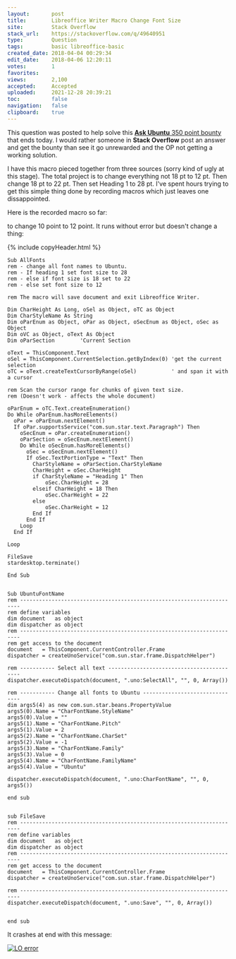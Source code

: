 ```yaml
---
layout:       post
title:        Libreoffice Writer Macro Change Font Size
site:         Stack Overflow
stack_url:    https://stackoverflow.com/q/49640951
type:         Question
tags:         basic libreoffice-basic
created_date: 2018-04-04 00:29:34
edit_date:    2018-04-06 12:20:11
votes:        1
favorites:    
views:        2,100
accepted:     Accepted
uploaded:     2021-12-28 20:39:21
toc:          false
navigation:   false
clipboard:    true
---
```


This question was posted to help solve this [**Ask Ubuntu** 350 point bounty][1] that ends today. I would rather someone in **Stack Overflow** post an answer and get the bounty than see it go unrewarded and the OP not getting a working solution.

I have this macro pieced together from three sources (sorry kind of ugly at this stage).
The total project is to change everything not 18 pt to 12 pt. Then change 18 pt to 22 pt. Then set Heading 1 to 28 pt. I've spent hours trying to get this simple thing done by recording macros which just leaves one dissappointed.

Here is the recorded macro so far:

 to change 10 point to 12 point. It runs without error but doesn't change a thing:



{% include copyHeader.html %}
``` basic
Sub AllFonts
rem - change all font names to Ubuntu.
rem - If heading 1 set font size to 28
rem - else if font size is 18 set to 22
rem - else set font size to 12

rem The macro will save document and exit Libreoffice Writer.

Dim CharHeight As Long, oSel as Object, oTC as Object
Dim CharStyleName As String
Dim oParEnum as Object, oPar as Object, oSecEnum as Object, oSec as Object
Dim oVC as Object, oText As Object
Dim oParSection        'Current Section
      
oText = ThisComponent.Text
oSel = ThisComponent.CurrentSelection.getByIndex(0) 'get the current selection
oTC = oText.createTextCursorByRange(oSel)           ' and span it with a cursor

rem Scan the cursor range for chunks of given text size.
rem (Doesn't work - affects the whole document)

oParEnum = oTC.Text.createEnumeration()
Do While oParEnum.hasMoreElements()
  oPar = oParEnum.nextElement()
  If oPar.supportsService("com.sun.star.text.Paragraph") Then
    oSecEnum = oPar.createEnumeration()
    oParSection = oSecEnum.nextElement()
    Do While oSecEnum.hasMoreElements()
      oSec = oSecEnum.nextElement()
      If oSec.TextPortionType = "Text" Then
		CharStyleName = oParSection.CharStyleName
        CharHeight = oSec.CharHeight
		if CharStyleName = "Heading 1" Then
	        oSec.CharHeight = 28
	    elseif CharHeight = 18 Then
	        oSec.CharHeight = 22
	    else
	        oSec.CharHeight = 12
        End If
      End If
    Loop
  End If

Loop

FileSave
stardesktop.terminate()

End Sub


Sub UbuntuFontName
rem ----------------------------------------------------------------------
rem define variables
dim document   as object
dim dispatcher as object
rem ----------------------------------------------------------------------
rem get access to the document
document   = ThisComponent.CurrentController.Frame
dispatcher = createUnoService("com.sun.star.frame.DispatchHelper")

rem ----------- Select all text ------------------------------------------
dispatcher.executeDispatch(document, ".uno:SelectAll", "", 0, Array())

rem ----------- Change all fonts to Ubuntu -------------------------------
dim args5(4) as new com.sun.star.beans.PropertyValue
args5(0).Name = "CharFontName.StyleName"
args5(0).Value = ""
args5(1).Name = "CharFontName.Pitch"
args5(1).Value = 2
args5(2).Name = "CharFontName.CharSet"
args5(2).Value = -1
args5(3).Name = "CharFontName.Family"
args5(3).Value = 0
args5(4).Name = "CharFontName.FamilyName"
args5(4).Value = "Ubuntu"

dispatcher.executeDispatch(document, ".uno:CharFontName", "", 0, args5())

end sub


sub FileSave
rem ----------------------------------------------------------------------
rem define variables
dim document   as object
dim dispatcher as object
rem ----------------------------------------------------------------------
rem get access to the document
document   = ThisComponent.CurrentController.Frame
dispatcher = createUnoService("com.sun.star.frame.DispatchHelper")

rem ----------------------------------------------------------------------
dispatcher.executeDispatch(document, ".uno:Save", "", 0, Array())


end sub

```

It crashes at end with this message:

[![LO error][2]][2]




  [1]: https://askubuntu.com/questions/1019791/change-2-or-more-libreoffice-documents-to-have-the-exact-same-styling-formatting/1021152#1021152
  [2]: https://i.stack.imgur.com/DRj6V.png
